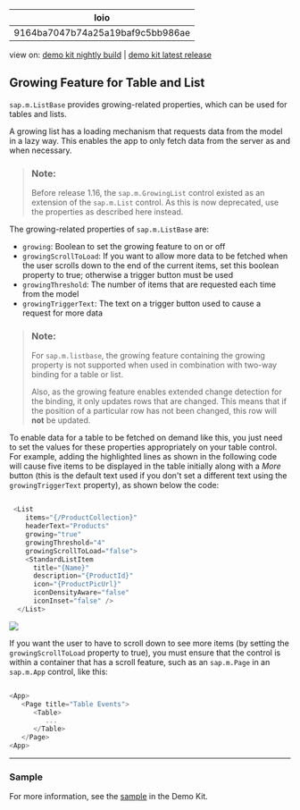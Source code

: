 <!-- loio9164ba7047b74a25a19baf9c5bb986ae -->

| loio |
| -----|
| 9164ba7047b74a25a19baf9c5bb986ae |

<div id="loio">

view on: [demo kit nightly build](https://openui5nightly.hana.ondemand.com/topic/9164ba7047b74a25a19baf9c5bb986ae) | [demo kit latest release](https://sdk.openui5.org/topic/9164ba7047b74a25a19baf9c5bb986ae)</div>

## Growing Feature for Table and List

`sap.m.ListBase` provides growing-related properties, which can be used for tables and lists.

A growing list has a loading mechanism that requests data from the model in a lazy way. This enables the app to only fetch data from the server as and when necessary.

> ### Note:  
> Before release 1.16, the `sap.m.GrowingList` control existed as an extension of the `sap.m.List` control. As this is now deprecated, use the properties as described here instead.

The growing-related properties of `sap.m.ListBase` are:

-   `growing`: Boolean to set the growing feature to on or off
-   `growingScrollToLoad`: If you want to allow more data to be fetched when the user scrolls down to the end of the current items, set this boolean property to true; otherwise a trigger button must be used
-   `growingThreshold`: The number of items that are requested each time from the model
-   `growingTriggerText`: The text on a trigger button used to cause a request for more data

> ### Note:  
> For `sap.m.listbase`, the growing feature containing the growing property is not supported when used in combination with two-way binding for a table or list.
> 
> Also, as the growing feature enables extended change detection for the binding, it only updates rows that are changed. This means that if the position of a particular row has not been changed, this row will **not** be updated.

To enable data for a table to be fetched on demand like this, you just need to set the values for these properties appropriately on your table control. For example, adding the highlighted lines as shown in the following code will cause five items to be displayed in the table initially along with a *More* button \(this is the default text used if you don't set a different text using the `growingTriggerText` property\), as shown below the code:

```js

 <List
    items="{/ProductCollection}"
    headerText="Products"
    growing="true"
    growingThreshold="4"
    growingScrollToLoad="false">
    <StandardListItem
      title="{Name}"
      description="{ProductId}"
      icon="{ProductPicUrl}"
      iconDensityAware="false"
      iconInset="false" />
  </List>

```

 ![](images/loiof77f21836ce04e65b6c5ed258abb8e18_LowRes.png) 

If you want the user to have to scroll down to see more items \(by setting the `growingScrollToLoad` property to true\), you must ensure that the control is within a container that has a scroll feature, such as an `sap.m.Page` in an `sap.m.App` control, like this:

```js

<App>
   <Page title="Table Events">
      <Table>
         ...
      </Table>
   </Page>
<App>

```

***

### Sample

For more information, see the [sample](https://sdk.openui5.org/entity/sap.m.List/sample/sap.m.sample.ListGrowing) in the Demo Kit.

